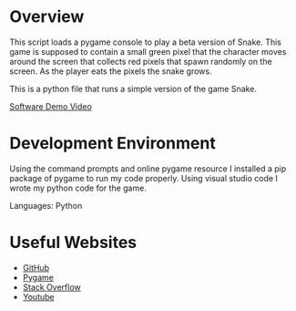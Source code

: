 # Overview

This script loads a pygame console to play a beta version of Snake. This game is supposed to contain a small green pixel that the character moves around the screen that collects red pixels that spawn randomly on the screen. As the player eats the pixels the snake grows.

This is a python file that runs a simple version of the game Snake.

[Software Demo Video](https://youtu.be/t6GP_J7zCGg)

# Development Environment

Using the command prompts and online pygame resource I installed a pip package of pygame to run my code properly.
Using visual studio code I wrote my python code for the game.

Languages: Python

# Useful Websites

* [GitHub](https://github.com/devoncurry02/Snake)
* [Pygame](https://www.pygame.org/docs/ref/rect.html)
* [Stack Overflow](https://stackoverflow.com/questions/64052211/placing-objects-at-random-places-in-pygame)
* [Youtube](https://youtu.be/t6GP_J7zCGg)